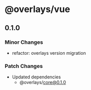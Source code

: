 # @overlays/vue

## 0.1.0

### Minor Changes

- refactor: overlays version migration

### Patch Changes

- Updated dependencies
  - @overlays/core@0.1.0
